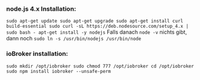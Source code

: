 ### node.js 4.x Installation:

`sudo apt-get update sudo apt-get upgrade sudo apt-get install curl build-essential sudo curl -sL https://deb.nodesource.com/setup_4.x | sudo bash - apt-get install -y nodejs` Falls danach `node -v` nichts gibt, dann noch `sudo ln -s /usr/bin/nodejs /usr/bin/node`

### ioBroker installation:

`sudo mkdir /opt/iobroker sudo chmod 777 /opt/iobroker cd /opt/iobroker sudo npm install iobroker --unsafe-perm`